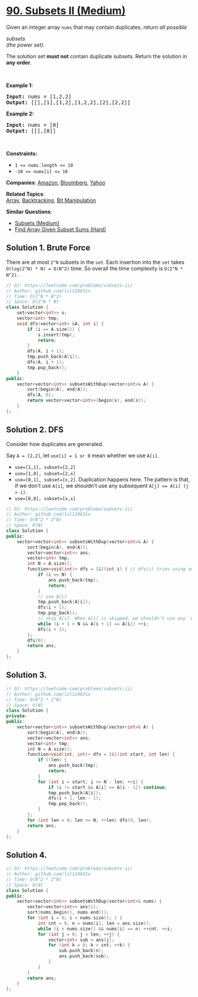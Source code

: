 # [90. Subsets II (Medium)](https://leetcode.com/problems/subsets-ii)

<p>Given an integer array <code>nums</code> that may contain duplicates, return <em>all possible</em> <span data-keyword="subset" class=" cursor-pointer relative text-dark-blue-s text-sm"><div class="popover-wrapper inline-block" data-headlessui-state=""><div><div id="headlessui-popover-button-:r5g:" aria-expanded="false" data-headlessui-state=""><em>subsets</em></div></div></div></span><em> (the power set)</em>.</p>
<p>The solution set <strong>must not</strong> contain duplicate subsets. Return the solution in <strong>any order</strong>.</p>
<p>&nbsp;</p>
<p><strong class="example">Example 1:</strong></p>
<pre><strong>Input:</strong> nums = [1,2,2]
<strong>Output:</strong> [[],[1],[1,2],[1,2,2],[2],[2,2]]
</pre>
<p><strong class="example">Example 2:</strong></p>
<pre><strong>Input:</strong> nums = [0]
<strong>Output:</strong> [[],[0]]
</pre>
<p>&nbsp;</p>
<p><strong>Constraints:</strong></p>
<ul>
	<li><code>1 &lt;= nums.length &lt;= 10</code></li>
	<li><code>-10 &lt;= nums[i] &lt;= 10</code></li>
</ul>

**Companies**:
[Amazon](https://leetcode.com/company/amazon), [Bloomberg](https://leetcode.com/company/bloomberg), [Yahoo](https://leetcode.com/company/yahoo)

**Related Topics**:  
[Array](https://leetcode.com/tag/array/), [Backtracking](https://leetcode.com/tag/backtracking/), [Bit Manipulation](https://leetcode.com/tag/bit-manipulation/)

**Similar Questions**:
* [Subsets (Medium)](https://leetcode.com/problems/subsets/)
* [Find Array Given Subset Sums (Hard)](https://leetcode.com/problems/find-array-given-subset-sums/)

## Solution 1. Brute Force

There are at most `2^N` subsets in the `set`. Each insertion into the `set` takes `O(log(2^N) * N) = O(N^2)` time. So overall the time complexity is `O(2^N * N^2)`.

```cpp
// OJ: https://leetcode.com/problems/subsets-ii/
// Author: github.com/lzl124631x
// Time: O(2^N * N^2)
// Space: O(2^N * N)
class Solution {
    set<vector<int>> s;
    vector<int> tmp;
    void dfs(vector<int> &A, int i) {
        if (i == A.size()) {
            s.insert(tmp);
            return;
        }
        dfs(A, i + 1);
        tmp.push_back(A[i]);
        dfs(A, i + 1);
        tmp.pop_back();
    }
public:
    vector<vector<int>> subsetsWithDup(vector<int>& A) {
        sort(begin(A), end(A));
        dfs(A, 0);
        return vector<vector<int>>(begin(s), end(s));
    }
};
```

## Solution 2. DFS

Consider how duplicates are generated.

Say `A = [2,2]`, let `use[i] = 1 or 0` mean whether we use `A[i]`.

* `use=[1,1], subset=[2,2]`
* `use=[1,0], subset=[2,x]`
* `use=[0,1], subset=[x,2]`. Duplication happens here. The pattern is that, if we don't use `A[i]`, we shouldn't use any subsequent `A[j] == A[i] (j > i)`.
* `use=[0,0], subset=[x,x]`

```cpp
// OJ: https://leetcode.com/problems/subsets-ii/
// Author: github.com/lzl124631x
// Time: O(N^2 * 2^N)
// Space: O(N)
class Solution {
public:
    vector<vector<int>> subsetsWithDup(vector<int>& A) {
        sort(begin(A), end(A));
        vector<vector<int>> ans;
        vector<int> tmp;
        int N = A.size();
        function<void(int)> dfs = [&](int i) { // dfs(i) tries using and not using A[i]
            if (i == N) {
                ans.push_back(tmp);
                return;
            }
            // use A[i]
            tmp.push_back(A[i]);
            dfs(i + 1);
            tmp.pop_back();
            // skip A[i]. When A[i] is skipped, we shouldn't use any `A[j] == A[i] (j > i)` because that will cause duplication. We need to skip subsequent same characters and start with a different character.
            while (i + 1 < N && A[i + 1] == A[i]) ++i;
            dfs(i + 1);
        };
        dfs(0);
        return ans;
    }
};
```

## Solution 3.

```cpp
// OJ: https://leetcode.com/problems/subsets-ii/
// Author: github.com/lzl124631x
// Time: O(N^2 * 2^N)
// Space: O(N)
class Solution {
private:
public:
    vector<vector<int>> subsetsWithDup(vector<int>& A) {
        sort(begin(A), end(A));
        vector<vector<int>> ans;
        vector<int> tmp;
        int N = A.size();
        function<void(int, int)> dfs = [&](int start, int len) {
            if (!len) {
                ans.push_back(tmp);
                return;
            }
            for (int i = start; i <= N - len; ++i) {
                if (i != start && A[i] == A[i - 1]) continue;
                tmp.push_back(A[i]);
                dfs(i + 1, len - 1);
                tmp.pop_back();
            }
        };
        for (int len = 0; len <= N; ++len) dfs(0, len);
        return ans;
    }
};
```

## Solution 4.

```cpp
// OJ: https://leetcode.com/problems/subsets-ii/
// Author: github.com/lzl124631x
// Time: O(N^2 * 2^N)
// Space: O(N)
class Solution {
public:
    vector<vector<int>> subsetsWithDup(vector<int>& nums) {
        vector<vector<int>> ans(1);
        sort(nums.begin(), nums.end());
        for (int i = 0; i < nums.size(); ) {
            int cnt = 0, n = nums[i], len = ans.size();
            while (i < nums.size() && nums[i] == n) ++cnt, ++i;
            for (int j = 0; j < len; ++j) {
                vector<int> sub = ans[j];
                for (int k = 0; k < cnt; ++k) {
                    sub.push_back(n);
                    ans.push_back(sub);
                }
            }
        }
        return ans;
    }
};
```